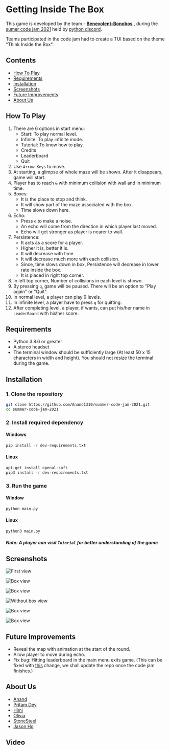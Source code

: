 # Getting Inside The Box

This game is developed by the team -  [**Benevolent-Bonobos**](#About-Us) , during the [sumer code jam 2021](https://pythondiscord.com/events/code-jams/8/) held by [python discord](https://discord.com/invite/python).

Teams participated in the code jam had to create a TUI based on the theme "Think Inside the Box".

## Contents

- [How To Play](#How-To-Play)
- [Requirements](#Requirements)
- [Installation](#Installation)
- [Screenshots](#Screenshots)
- [Future Improvements](#Future-Improvements)
- [About Us](#About-Us)

<!--- This can go now that How To Play covers everything
### Normal mode

- with 9 levels

### Infinite mode

- with infinite levels
- no ending
- press `q` to quit --->

## How To Play
<!-- Insert the tutorial we made in the game here?-->
<!-- The video goes here? -->
1. There are 6 options in start menu:
    - Start: To play normal level.
    - Infinite: To play infinite mode.
    - Tutorial: To know how to play.
    - Credits
    - Leaderboard
    - Quit
2. Use `Arrow Keys` to move.
3. At starting, a glimpse of whole maze will be shown. After it disappears, game will start.
4. Player has to reach `&` with minimum collision with wall and in minimum time.
5. Boxes:
    - It is the place to stop and think.
    - It will show part of the maze associated with the box.
    - Time slows down here.
6. Echo:
    - Press `e` to make a noise.
    - An echo will come from the direction in which player last moved.
    - Echo will get stronger as player is nearer to wall.
7. Persistence:
    - It acts as a score for a player.
    - Higher it is, better it is.
    - It will decrease with time.
    - It will decrease much more with each collision.
    - Since, time slows down in box, Persistence will decrease in lower rate inside the box.
    - It is placed in right top corner.
8. In left top corner, Number of collisions in each level is shown.
9. By pressing `q`, game will be paused. There will be an option to "Play again" or "Quit".
10. In normal level, a player can play 9 levels.
11. In infinite level, a player have to press `q` for quitting.
12. After completing level, a player, if wants, can put his/her name in `LeaderBoard` with his\her score.

## Requirements

- Python 3.8.6 or greater
- A stereo headset
- The terminal window should be sufficiently large (At least 50 x 15 characters in width and height). You should not resize the terminal during the game.

## Installation

### 1. Clone the repository

```sh
git clone https://github.com/Anand1310/summer-code-jam-2021.git
cd summer-code-jam-2021
```

### 2. Install required dependency

#### Windows
<!-- Not sure abour Mac-->
```sh
pip install -r dev-requirements.txt
```

#### Linux

```sh
apt-get install openal-soft
pip3 install -r dev-requirements.txt
```

### 3. Run the game

#### Window

```sh
python main.py
```

#### Linux

```sh
python3 main.py
```

##### Note: A player can visit `Tutorial` for better understanding of the game

## Screenshots

![First view](images/first_view.png)

![Box view](images/box_view.png)

![Box view](images/box_view3.png)

![Without box view](images/without_box.png)

![Box view](images/box_view2.png)

![Box view](images/gameplay.gif)

## Future Improvements


- Reveal the map with animation at the start of the round.
- Allow player to move during echo.
- Fix bug: Hitting leaderboard in the main menu exits game. (This can be fixed with [this](https://github.com/pritam-dey3/summer-code-jam-2021/commit/64eb2852514e91749fe706433363a8941d290d6c) change, we shall update the repo once the code jam finishes.)

## About Us


<!--Add your own github link here-->
- [Anand](https://github.com/Anand1310)
- [Pritam Dey](https://github.com/pritam-dey3)
- [Himi](https://github.com/hizv)
- [Olivia](https://github.com/OliviaVespera)
- [StoneSteel](https://github.com/StoneSteel27)
- [Jason Ho](https://github.com/Jason11ookJJ)

## Video
